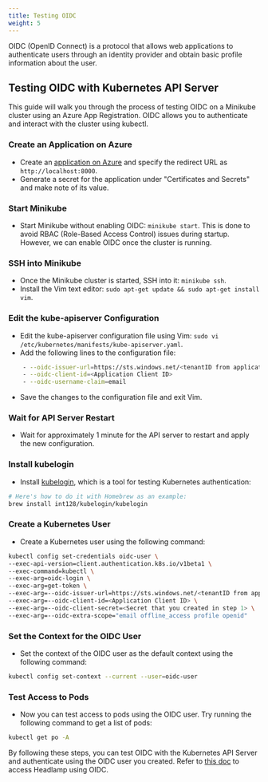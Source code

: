 ```yaml
---
title: Testing OIDC
weight: 5
---
```


OIDC (OpenID Connect) is a protocol that allows web applications to authenticate users through an identity provider and obtain basic profile information about the user.

## Testing OIDC with Kubernetes API Server

This guide will walk you through the process of testing OIDC on a Minikube cluster using an Azure App Registration. OIDC allows you to authenticate and interact with the cluster using kubectl.

### Create an Application on Azure

- Create an [application on Azure](https://learn.microsoft.com/en-us/azure/active-directory/develop/quickstart-register-app) and specify the redirect URL as `http://localhost:8000`.
- Generate a secret for the application under "Certificates and Secrets" and make note of its value.

### Start Minikube

- Start Minikube without enabling OIDC: `minikube start`. This is done to avoid RBAC (Role-Based Access Control) issues during startup. However, we can enable OIDC once the cluster is running.

### SSH into Minikube

- Once the Minikube cluster is started, SSH into it: `minikube ssh`.
- Install the Vim text editor: `sudo apt-get update && sudo apt-get install vim`.

### Edit the kube-apiserver Configuration

- Edit the kube-apiserver configuration file using Vim: `sudo vi /etc/kubernetes/manifests/kube-apiserver.yaml`.
- Add the following lines to the configuration file:

```bash
    - --oidc-issuer-url=https://sts.windows.net/<tenantID from application>/
    - --oidc-client-id=<Application Client ID>
    - --oidc-username-claim=email
```

- Save the changes to the configuration file and exit Vim.

### Wait for API Server Restart

- Wait for approximately 1 minute for the API server to restart and apply the new configuration.

### Install kubelogin

- Install [kubelogin](https://github.com/int128/kubelogin), which is a tool for testing Kubernetes authentication:

```bash
# Here's how to do it with Homebrew as an example:
brew install int128/kubelogin/kubelogin
```

### Create a Kubernetes User

- Create a Kubernetes user using the following command:

```bash
kubectl config set-credentials oidc-user \
--exec-api-version=client.authentication.k8s.io/v1beta1 \
--exec-command=kubectl \
--exec-arg=oidc-login \
--exec-arg=get-token \
--exec-arg=--oidc-issuer-url=https://sts.windows.net/<tenantID from application>/ \
--exec-arg=--oidc-client-id=<Application Client ID> \
--exec-arg=--oidc-client-secret=<Secret that you created in step 1> \
--exec-arg=--oidc-extra-scope="email offline_access profile openid"
```

### Set the Context for the OIDC User

- Set the context of the OIDC user as the default context using the following command:

```bash
kubectl config set-context --current --user=oidc-user
```

### Test Access to Pods

- Now you can test access to pods using the OIDC user. Try running the following command to get a list of pods:

```bash
kubectl get po -A
```

By following these steps, you can test OIDC with the Kubernetes API Server and authenticate using the OIDC user you created. Refer to [this doc](../installation/in-cluster/oidc.md) to access Headlamp using OIDC.
